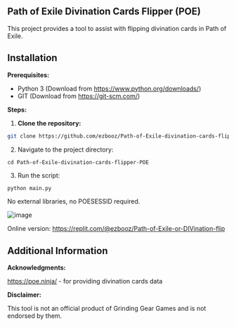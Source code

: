 ## Path of Exile Divination Cards Flipper (POE)

This project provides a tool to assist with flipping divination cards in Path of Exile.


## Installation

**Prerequisites:**

* Python 3 (Download from https://www.python.org/downloads/)
* GIT (Download from https://git-scm.com/)

**Steps:**
1. **Clone the repository:**

```bash
git clone https://github.com/ezbooz/Path-of-Exile-divination-cards-flipper-POE
```

2. Navigate to the project directory:
```
cd Path-of-Exile-divination-cards-flipper-POE
```

3. Run the script:
```bash
python main.py
```

 No external libraries, no POESESSID required. 


![image](https://github.com/ezbooz/Path-of-Exile-divination-cards-flipper/assets/55065112/0be2a7ef-ace6-423d-9690-bfcfe1ec17b2)


Online version: https://replit.com/@ezbooz/Path-of-Exile-or-DIVination-flip

## Additional Information
**Acknowledgments:**

  https://poe.ninja/ - for providing divination cards data

**Disclaimer:**

  This tool is not an official product of Grinding Gear Games and is not endorsed by them.
